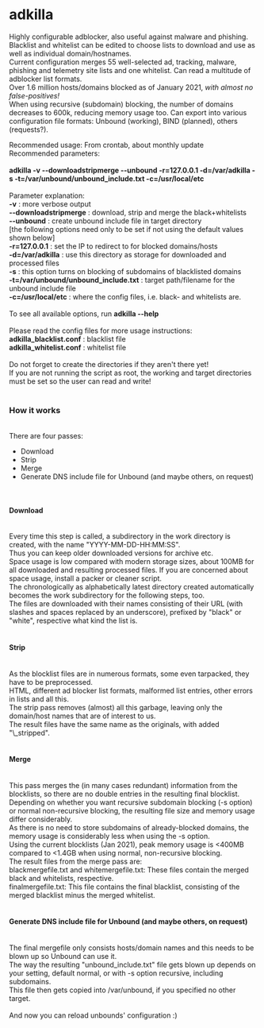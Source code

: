 # adkilla
Highly configurable adblocker, also useful against malware and phishing.<br>
Blacklist and whitelist can be edited to choose lists to download and use as well as individual domain/hostnames.<br>
Current configuration merges 55 well-selected ad, tracking, malware, phishing and telemetry site lists and one whitelist.
Can read a multitude of adblocker list formats.<br>
Over 1.6 million hosts/domains blocked as of January 2021, <i>with almost no false-positives!</i><br>
When using recursive (subdomain) blocking, the number of domains decreases to 600k, reducing memory usage too.
Can export into various configuration file formats: Unbound (working), BIND (planned), others (requests?).<br>

Recommended usage: From crontab, about monthly update<br>
Recommended parameters:<br>
<br>
<b>adkilla -v --downloadstripmerge --unbound -r=127.0.0.1 -d=/var/adkilla -s -t=/var/unbound/unbound_include.txt -c=/usr/local/etc</b><br>
<br>
Parameter explanation:<br>
<b>-v</b> : more verbose output<br>
<b>--downloadstripmerge</b> : download, strip and merge the black+whitelists<br>
<b>--unbound</b> : create unbound include file in target directory<br>
[the following options need only to be set if not using the default values shown below]<br>
<b>-r=127.0.0.1</b> : set the IP to redirect to for blocked domains/hosts<br>
<b>-d=/var/adkilla</b> : use this directory as storage for downloaded and processed files<br>
<b>-s</b> : this option turns on blocking of subdomains of blacklisted domains<br>
<b>-t=/var/unbound/unbound_include.txt</b> : target path/filename for the unbound include file<br>
<b>-c=/usr/local/etc</b> : where the config files, i.e. black- and whitelists are.<br>
<br>
To see all available options, run <b>adkilla --help</b><br>
<br>
Please read the config files for more usage instructions:<br>
<b>adkilla_blacklist.conf</b> : blacklist file<br>
<b>adkilla_whitelist.conf</b> : whitelist file<br>
<br>
Do not forget to create the directories if they aren't there yet!<br>
If you are not running the script as root, the working and target directories must be set so the user can read and write!<br>
<br>
<h3>How it works</h3><br>
There are four passes:<br>
<ul>
<li>Download</li>
<li>Strip</li>
<li>Merge</li>
<li>Generate DNS include file for Unbound (and maybe others, on request)</li>
</ul><br>
<h4>Download</h4><br>
Every time this step is called, a subdirectory in the work directory is created, with the name "YYYY-MM-DD-HH:MM:SS".<br>
Thus you can keep older downloaded versions for archive etc.<br>
Space usage is low compared with modern storage sizes, about 100MB for all downloaded and resulting processed files. If you are concerned about space usage, install a packer or cleaner script.<br>
The chronologically as alphabetically latest directory created automatically becomes the work subdirectory for the following steps, too.<br>
The files are downloaded with their names consisting of their URL (with slashes and spaces replaced by an underscore), prefixed by "black" or "white", respective what kind the list is.<br>
<br>
<h4>Strip</h4><br>
As the blocklist files are in numerous formats, some even tarpacked, they have to be preprocessed.<br>
HTML, different ad blocker list formats, malformed list entries, other errors in lists and all this.<br>
The strip pass removes (almost) all this garbage, leaving only the domain/host names that are of interest to us.<br>
The result files have the same name as the originals, with added "\_stripped".<br>
<br>
<h4>Merge</h4><br>
This pass merges the (in many cases redundant) information from the blocklists, so there are no double entries in the resulting final blocklist.<br>
Depending on whether you want recursive subdomain blocking (-s option) or normal non-recursive blocking, the resulting file size and memory usage differ considerably.<br>
As there is no need to store subdomains of already-blocked domains, the memory usage is considerably less when using the -s option.<br>
Using the current blocklists (Jan 2021), peak memory usage is <400MB compared to <1.4GB when using normal, non-recursive blocking.<br>
The result files from the merge pass are:<br>
blackmergefile.txt and whitemergefile.txt: These files contain the merged black and whitelists, respective.<br>
finalmergefile.txt: This file contains the final blacklist, consisting of the merged blacklist minus the merged whitelist.<br>
<br>
<h4>Generate DNS include file for Unbound (and maybe others, on request)</h4><br>
The final mergefile only consists hosts/domain names and this needs to be blown up so Unbound can use it.<br>
The way the resulting "unbound_include.txt" file gets blown up depends on your setting, default normal, or with -s option recursive, including subdomains.<br>
This file then gets copied into /var/unbound, if you specified no other target.<br>
<br>
And now you can reload unbounds' configuration :)<br>








